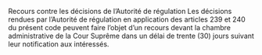 Recours contre les décisions de l’Autorité de régulation
Les décisions rendues par l’Autorité de régulation en application des articles 239 et 240 du présent code peuvent faire l’objet d’un recours devant la chambre administrative de la Cour Suprême dans un délai de trente (30) jours suivant leur notification aux intéressés.